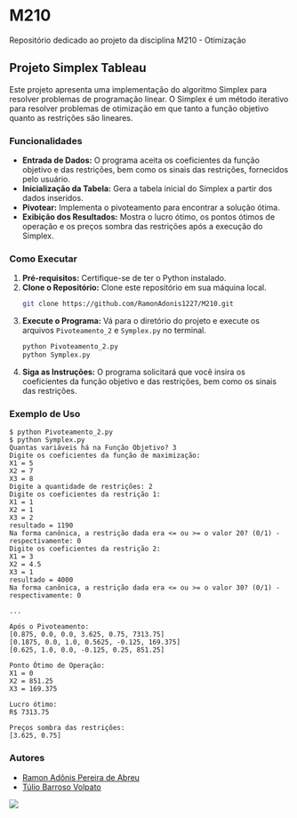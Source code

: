 # M210
Repositório dedicado ao projeto da disciplina M210 - Otimização


## Projeto Simplex Tableau

Este projeto apresenta uma implementação do algoritmo Simplex para resolver problemas de programação linear. O Simplex é um método iterativo para resolver problemas de otimização em que tanto a função objetivo quanto as restrições são lineares.

### Funcionalidades

- **Entrada de Dados:** O programa aceita os coeficientes da função objetivo e das restrições, bem como os sinais das restrições, fornecidos pelo usuário.
- **Inicialização da Tabela:** Gera a tabela inicial do Simplex a partir dos dados inseridos.
- **Pivotear:** Implementa o pivoteamento para encontrar a solução ótima.
- **Exibição dos Resultados:** Mostra o lucro ótimo, os pontos ótimos de operação e os preços sombra das restrições após a execução do Simplex.

### Como Executar

1. **Pré-requisitos:** Certifique-se de ter o Python instalado.
2. **Clone o Repositório:** Clone este repositório em sua máquina local.
   ```bash
   git clone https://github.com/RamonAdonis1227/M210.git
   ```
3. **Execute o Programa:** Vá para o diretório do projeto e execute os arquivos `Pivoteamento_2` e  `Symplex.py` no terminal.
   ```bash
   python Pivoteamento_2.py
   python Symplex.py
   ```
4. **Siga as Instruções:** O programa solicitará que você insira os coeficientes da função objetivo e das restrições, bem como os sinais das restrições.

### Exemplo de Uso

```
$ python Pivoteamento_2.py
$ python Symplex.py
Quantas variáveis há na Função Objetivo? 3
Digite os coeficientes da função de maximização:
X1 = 5
X2 = 7
X3 = 8
Digite a quantidade de restrições: 2
Digite os coeficientes da restrição 1:
X1 = 1
X2 = 1
X3 = 2
resultado = 1190
Na forma canônica, a restrição dada era <= ou >= o valor 20? (0/1) - respectivamente: 0
Digite os coeficientes da restrição 2:
X1 = 3
X2 = 4.5
X3 = 1
resultado = 4000
Na forma canônica, a restrição dada era <= ou >= o valor 30? (0/1) - respectivamente: 0

...

Após o Pivoteamento:
[0.875, 0.0, 0.0, 3.625, 0.75, 7313.75]
[0.1875, 0.0, 1.0, 0.5625, -0.125, 169.375]
[0.625, 1.0, 0.0, -0.125, 0.25, 851.25]

Ponto Ótimo de Operação:
X1 = 0
X2 = 851.25
X3 = 169.375

Lucro ótimo:
R$ 7313.75

Preços sombra das restrições:
[3.625, 0.75]
```

### Autores

- [Ramon Adônis Pereira de Abreu](https://github.com/RamonAdonis1227)
- [Túlio Barroso Volpato](https://github.com/"...")


<img src = "https://www.infomoney.com.br/wp-content/uploads/2019/06/cristiano-ronaldo.jpg?resize=900%2C515&quality=50&strip=all">

